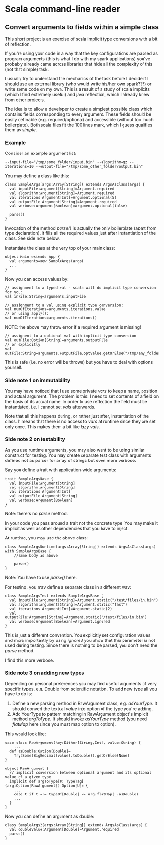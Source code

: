 # Scala command-line reader
## Convert arguments to fields within a simple class

This short project is an exercise of scala implicit type conversions with a bit of reflection.

If you're using your code in a way that the key configurations are passed as program arguments (this is what I do with my spark applications) 
you've probably already came across libraries that hide all the complexity of this (not that simple) task.

I usually try to understand the mechanics of the task before I decide if I should use an external library (who would write his/her own spark???) or write some code on my own.
This is a result of a study of scala implicits (which I find extremely useful) and java reflection, which I already knew from other projects.

The idea is to allow a developer to create a simplest possible class which contains fields corresponding to every argument. These fields should be easily 
definable (e.g. required/optional) and accessible (without too much boilerplate). Both scala files fit the 100 lines mark, which I guess qualifies them as _simple_.

### Example ###

Consider an example argument list:

    --input-file="/tmp/some_folder/input.bin" --algorithm=gz --iterations=10 --output-file="/tmp/some_other_folder/output.bin"
  
You may define a class like this:

    class SampleArgs(args:Array[String]) extends ArgsAsClass(args) {
      val inputFile:Argument[String]=Argument.required
      val algorithm:Argument[String]=Argument.required
      val iterations:Argument[Int]=Argument.optional(5)
      val outputFile:Argument[String]=Argument.required
      val verbose:Argument[Boolean]=Argument.optional(false)

      parse()
    }

Invocation of the method _parse()_ is actually the only boilerplate (apart from type declaration).
It fills all the required values just after instantiation of the class. See side note below.

Instantiate the class at the very top of your main class:

    object Main extends App {
      val arguments=new SampleArgs(args)
      ...
    }

Now you can access values by:

    // assignment to a typed val - scala will do implicit type conversion for you:
    val inFile:String=arguments.inputFile

    // assignment to a val using explicit type conversion:
    val numOfIterations=arguments.iterations.value
    // or using apply():
    val numOfIterations=arguments.iterations()

NOTE: the above may throw error if a required argument is missing!

    // assignent to a optional val with implicit type conversion
    val outFile:Option[String]=arguments.outputFile
    // or explicitly
    val outFile:String=arguments.outputFile.optValue.getOrElse("/tmp/any_folder/out.bin")
    
This is safe (i.e. no error will be thrown) but you have to deal with options yourself.

### Side note 1 on immutability ###

You may have noticed that I use some private _vars_ to keep a name, position and actual argument.
The problem is this: I need to set contents of a field on the basis of its actual name. In order
to use reflection the field must be instantiated, i.e. I cannot set _vals_ afterwards. 

Note that all this happens during, or rather just after, instantiation of the class. It means that
there is no access to _vars_ at runtime since they are set only once. This makes them a bit like _lazy vals_.

### Side note 2 on testability ###

As you use runtime arguments, you may also want to be using similar construct for testing.
You may create separate test class with arguments defined not as parser for array of strings
but even more verbose.

Say you define a trait with application-wide arguments:

    trait SampleArgsBase {
      val inputFile:Argument[String]
      val algorithm:Argument[String]
      val iterations:Argument[Int]
      val outputFile:Argument[String]
      val verbose:Argument[Boolean]
    }

Note: there's no _parse_ method.

In your code you pass around a trait not the concrete type. You may make it implicit 
as well as other dependencies that you have to inject. 

At runtime, you may use the above class:

    class SampleArgsRuntime(args:Array[String]) extends ArgsAsClass(args) with SampleArgsBase {
        //same body as above

        parse()
    }

Note: You have to use _parse()_ here.

For testing, you may define a separate class in a different way:

    class SampleArgsTest extends SampleArgsBase {
      val inputFile:Argument[String]=Argument.static("/test/files/in.bin")
      val algorithm:Argument[String]=Argument.static("fast")
      val iterations:Argument[Int]=Argument.static(2)
      val outputFile:Argument[String]=Argument.static("/test/files/in.bin")
      val verbose:Argument[Boolean]=Argument.ignored
    }

This is just a different convention. You explicitly set configuration values
and more importantly by using _ignored_ you show that this parameter is not 
used during testing. Since there is nothing to be parsed, you don't need the _parse_ method.

I find this more verbose.

### Side note 3 on adding new types ###

Depending on personal preferences you may find useful arguments of very specific types, e.g. Double from scientific notation. 
To add new type all you have to do is:
1. Define a new parsing method in RawArgument class, e.g. _asYourType_. It should convert the textual _value_ into option of the type you're adding. 
2. Add YourType to pattern matching in RawArgument object's implicit method _argToType_. It should invoke _asYourType_ method (you need _flatMap_ here since you must map option to option). 

This would look like:

    case class RawArgument(key:Either[String,Int], value:String) {
        ...
      def asDouble:Option[Double]=
        Try(Some(BigDecimal(value).toDouble)).getOrElse(None)
    }

    object RawArgument {
      // implicit conversion between optional argument and its optional value of a given type
      implicit def argToType[U: TypeTag](arg:Option[RawArgument]):Option[U]= {
        ...
        case t if t =:= typeOf[Double] => arg.flatMap(_.asDouble)
        ...
      }
    }

Now you can define an argument as double:

    class SampleArgs2(args:Array[String]) extends ArgsAsClass(args) {
      val doubleValue:Argument[Double]=Argument.required
      parse()
    }
